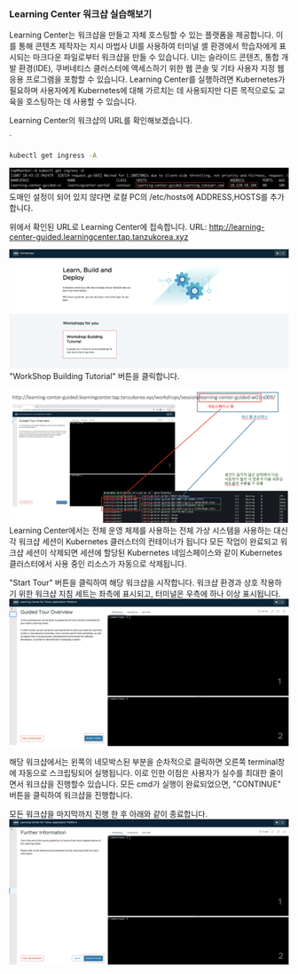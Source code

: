 ### Learning Center 워크샵 실습해보기

Learning Center는 워크샵을 만들고 자체 호스팅할 수 있는 플랫폼을 제공합니다. 이를 통해 콘텐츠 제작자는 지시 마법사 UI를 사용하여 
터미널 셸 환경에서 학습자에게 표시되는 마크다운 파일로부터 워크샵을 만들 수 있습니다. UI는 슬라이드 콘텐츠, 통합 개발 환경(IDE), 쿠버네티스 클러스터에 액세스하기 위한 웹 콘솔 및 기타 사용자 지정 웹 응용 프로그램을 포함할 수 있습니다.
Learning Center를 실행하려면 Kubernetes가 필요하며 사용자에게 Kubernetes에 대해 가르치는 데 사용되지만 다른 목적으로도 교육을 호스팅하는 데 사용할 수 있습니다.



Learning Center의 워크샵의 URL를 확인해보겠습니다.

`
```cmd
kubectl get ingress -A
```

![](../images/lc-00.png)
도매인 설정이 되어 있지 않다면 로컬 PC의 /etc/hosts에 ADDRESS,HOSTS를 추가합니다.


위에서 확인된 URL로 Learning Center에 접속합니다.
URL: http://learning-center-guided.learningcenter.tap.tanzukorea.xyz

![](../images/lc-001.png)
"WorkShop Building Tutorial" 버튼을 클릭합니다.


![](../images/lc-h0.png)
Learning Center에서는 전체 운영 체제를 사용하는 전체 가상 시스템을 사용하는 대신 각 워크샵 세션이 Kubernetes 클러스터의 컨테이너가 됩니다
모든 작업이 완료되고 워크샵 세션이 삭제되면 세션에 할당된 Kubernetes 네임스페이스와 같이 Kubernetes 클러스터에서 사용 중인 리소스가 자동으로 삭제됩니다.


"Start Tour" 버튼을 클릭하여 해당 워크샵을 시작합니다.
워크샵 환경과 상호 작용하기 위한 워크샵 지침 세트는 좌측에 표시되고, 터미널은 우측에 하나 이상 표시됩니다.
![](../images/lc-002.png)


해당 워크샵에서는 왼쪽의 네모박스된 부분을 순차적으로 클릭하면 오른쪽 terminal창에 자동으로 스크립팅되어 실행됩니다.
이로 인한 이점은 사용자가 실수를 최대한 줄이면서 워크샵을 진행할수 있습니다. 
모든 cmd가 실행이 완료되었으면, "CONTINUE" 버튼을 클릭하여 워크샵을 진행합니다.


모든 워크샵을 마지막까지 진행 한 후 아래와 같이 종료합니다.
![](../images/lc-f.png)


